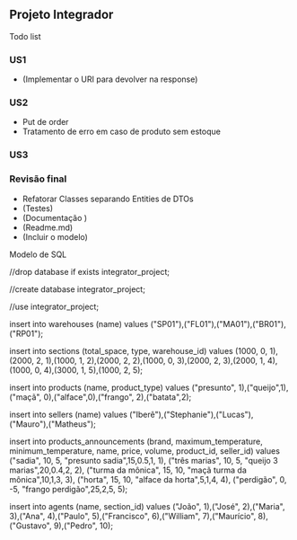 ## Projeto Integrador

Todo list

### US1
- (Implementar o URI para devolver na response)


### US2
- Put de order
- Tratamento de erro em caso de produto sem estoque

### US3

### Revisão final
- Refatorar Classes separando Entities de DTOs
- (Testes)
- (Documentação )
- (Readme.md)
- (Incluir o modelo)

Modelo de SQL

//drop database if exists integrator_project;

//create database integrator_project;

//use integrator_project;

insert into warehouses (name) values ("SP01"),("FL01"),("MA01"),("BR01"),("RP01");

insert into sections (total_space, type, warehouse_id) values (1000, 0, 1),(2000, 2, 1),(1000, 1, 2),(2000, 2, 2),(1000, 0, 3),(2000, 2, 3),(2000, 1, 4),(1000, 0, 4),(3000, 1, 5),(1000, 2, 5);

insert into products (name, product_type) values ("presunto", 1),("queijo",1),("maçã", 0),("alface",0),("frango", 2),("batata",2);

insert into sellers (name) values ("Iberê"),("Stephanie"),("Lucas"),("Mauro"),("Matheus");

insert into products_announcements (brand, maximum_temperature, minimum_temperature, name, price, volume, product_id, seller_id) values 
("sadia", 10, 5, "presunto sadia",15,0.5,1, 1),
("três marias", 10, 5, "queijo 3 marias",20,0.4,2, 2),
("turma da mônica", 15, 10, "maçã turma da mônica",10,1,3, 3),
("horta", 15, 10, "alface da horta",5,1,4, 4),
("perdigão", 0, -5, "frango perdigão",25,2,5, 5);

insert into agents (name, section_id) values ("João", 1),("José", 2),("Maria", 3),("Ana", 4),("Paulo", 5),("Francisco", 6),("William", 7),("Maurício", 8),("Gustavo", 9),("Pedro", 10);



